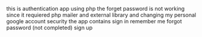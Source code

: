 this is authentication app using php 
the forget password is not working since it requiered php mailer and external library and changing my personal google account security 
the app contains 
sign in 
remember me 
forgot password (not completed)
sign up
